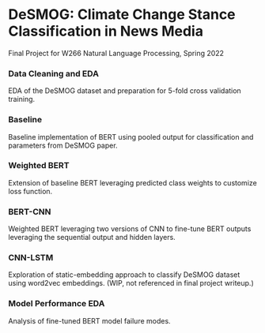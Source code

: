 # DeSMOG: Climate Change Stance Classification in News Media
Final Project for W266 Natural Language Processing, Spring 2022

### Data Cleaning and EDA
EDA of the DeSMOG dataset and preparation for 5-fold cross validation training. 

### Baseline
Baseline implementation of BERT using pooled output for classification and parameters from DeSMOG paper.

### Weighted BERT
Extension of baseline BERT leveraging predicted class weights to customize loss function. 

### BERT-CNN
Weighted BERT leveraging two versions of CNN to fine-tune BERT outputs leveraging the sequential output and hidden layers. 

### CNN-LSTM
Exploration of static-embedding approach to classify DeSMOG dataset using word2vec embeddings. (WIP, not referenced in final project writeup.) 

### Model Performance EDA
Analysis of fine-tuned BERT model failure modes. 